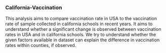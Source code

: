 ### California-Vaccination
This analysis aims to compare vaccination rate in USA to the vaccination rate of sample collected in california schools in recent years. It aims to understand whether a significant change is observed between vaccination rates in USA and in california schools. We try to understand whether the given factors available in dataset can explain the difference in vaccination rates within counties, if observed.
